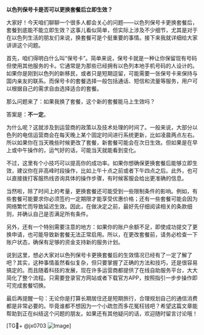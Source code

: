 **以色列保号卡是否可以更换套餐后立即生效？**

大家好！今天咱们聊聊一个很多人都会关心的问题——以色列保号卡更换套餐后，套餐到底能不能立即生效？这事儿看似简单，但实际上涉及不少细节，尤其是对于在以色列生活的朋友们来说，换套餐可是个挺重要的事情。接下来我就详细给大家讲讲这个问题。

首先，咱们得明白什么叫“保号卡”。简单来说，保号卡就是一种让你保留现有号码但使用其他服务的卡。它通常是为那些已经拥有以色列本地手机号码的人设计的。如果你是刚到以色列的新移民，或者只是短期逗留，可能需要一张保号卡来保持与国内亲友的联系。而保号卡的套餐选择一般包括通话、短信和流量等服务，用户可以根据自己的需求自由选择适合的套餐。

那么问题来了：如果我换了套餐，这个新的套餐能马上生效吗？

答案是：**不一定**。

为什么呢？这就涉及到运营商的政策以及技术处理的时间了。一般来说，大部分以色列的电信运营商会在每天晚上某个固定时间进行系统更新，比如凌晨两点左右。所以如果你在当天晚些时候更改了套餐，新套餐可能会在次日生效。但如果是在早上或中午操作的，运气好的话，可能当天就能看到变化。

不过，这里有个小技巧可以提高你的成功率。如果你想确保更换套餐后能够立即生效，建议你在非高峰时段操作，比如上午十点之前或者下午四点之后。此外，也可以直接拨打客服热线咨询具体的操作步骤，有时候客服会给出更准确的信息。

当然啦，除了时间上的考量，更换套餐还可能受到一些限制条件的影响。例如，有些套餐可能要求你必须签约一定期限才能享受优惠价格；还有一些套餐可能会因为网络繁忙而导致延迟生效。因此，在做决定之前，最好先仔细阅读相关的条款细则，并确认自己是否满足所有条件。

另外，还有一个特别需要注意的地方：如果你的账户余额不足，即使成功提交了更换申请，也可能导致新套餐无法正常启用。所以，在更改套餐前，请务必检查一下账户状态，确保有足够的资金支持新的服务计划。

说到这里，想必大家对以色列保号卡更换套餐后的生效情况已经有了一定了解了吧？其实，这种事情虽然看似复杂，但只要掌握了正确的方法和技巧，还是很容易搞定的。而且随着科技的发展，现在许多运营商都提供了在线自助服务平台，大大简化了整个流程。只需要登录官方网站或者下载官方APP，按照指引一步步操作即可完成套餐切换。

最后再提醒一句：无论你是打算长期居住还是短期旅行，合理规划自己的通信消费都是非常必要的。毕竟谁都不想因为一个小疏忽而多花冤枉钱吧？希望这篇文章能帮助到正在纠结这个问题的朋友。如果还有其他疑问的话，欢迎随时留言讨论哦！

[TG💪+ @jx0703 ![Image](https://github.com/user-attachments/assets/dbca1d08-cadb-493c-b0ec-ad6f7a83f270)]